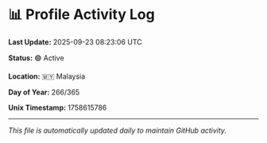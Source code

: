# 📊 Profile Activity Log

**Last Update:** 2025-09-23 08:23:06 UTC

**Status:** 🟢 Active

**Location:** 🇲🇾 Malaysia

**Day of Year:** 266/365

**Unix Timestamp:** 1758615786

---

*This file is automatically updated daily to maintain GitHub activity.*
